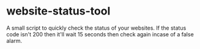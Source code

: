 # website-status-tool
A small script to quickly check the status of your websites. If the status code isn't 200 then it'll wait 15 seconds then check again incase of a false alarm.
